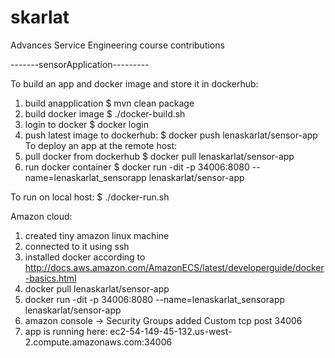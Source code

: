 # skarlat
Advances Service Engineering course contributions

-------sensorApplication---------

To build an app and docker image and store it in dockerhub:

1. build anapplication
	$ mvn clean package
2. build docker image
	$ ./docker-build.sh
3. login to docker
	$ docker login
4. push latest image to dockerhub:
	$ docker push lenaskarlat/sensor-app
To deploy an app at the remote host:
1. pull docker from dockerhub
	$ docker pull lenaskarlat/sensor-app
2. run docker container
	$ docker run -dit -p 34006:8080 --name=lenaskarlat_sensorapp lenaskarlat/sensor-app

To run on local host:
	$ ./docker-run.sh


Amazon cloud:
1. created tiny amazon linux machine
2. connected to it using ssh
3. installed docker according to http://docs.aws.amazon.com/AmazonECS/latest/developerguide/docker-basics.html
4. docker pull lenaskarlat/sensor-app
5. docker run -dit -p 34006:8080 --name=lenaskarlat_sensorapp lenaskarlat/sensor-app
6. amazon console -> Security Groups added Custom tcp post 34006
7. app is running here:
ec2-54-149-45-132.us-west-2.compute.amazonaws.com:34006


